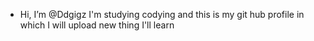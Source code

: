 - Hi, I’m @Ddgigz
I'm studying codying and this is my git hub profile in which I will upload new thing I'll learn
